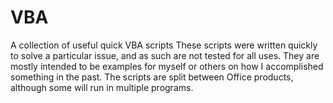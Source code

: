 # VBA
A collection of useful quick VBA scripts
These scripts were written quickly to solve a particular issue, and as such are not tested for all uses. They are mostly intended to be examples for myself or others on how I accomplished something in the past.
The scripts are split between Office products, although some will run in multiple programs.
